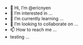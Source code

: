 - 👋 Hi, I’m @ericnyen
- 👀 I’m interested in ...
- 🌱 I’m currently learning ...
- 💞️ I’m looking to collaborate on ...
- 📫 How to reach me ...
- testing ...

<!---
ericnyen/ericnyen is a ✨ special ✨ repository because its `README.md` (this file) appears on your GitHub profile.
You can click the Preview link to take a look at your changes.
--->
